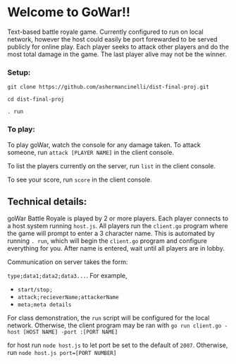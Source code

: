 

# Welcome to GoWar!!

Text-based battle royale game. Currently configured to run on local network, however the host could easily be port forewarded to be served publicly for online play. Each player seeks to attack other players and do the most total damage in the game. The last player alive may not be the winner. 

### Setup:
 `git clone https://github.com/ashermancinelli/dist-final-proj.git`
 
 `cd dist-final-proj`
 
 `. run`

### To play:

To play goWar, watch the console for any damage taken. 
To attack someone, run `attack [PLAYER NAME]` in the client console.

To list the players currently on the server, run `list` in the client console.

To see your score, run `score` in the client console.

## Technical details:

goWar Battle Royale is played by 2 or more players. Each player connects to a host system running `host.js`. All players run the `client.go` program where the game will prompt to enter a 3 character name. This is automated by running `. run`, which will begin the `client.go` program and configure everything for you. After name is entered, wait until all players are in lobby.

Communication on server takes the form:


`type;data1;data2;data3...`. 
For example, 

- `start/stop;`
- `attack;recieverName;attackerName`
- `meta;meta details`


For class demonstration, the `run` script will be configured for the local network. Otherwise, the client program may be ran with `go run client.go -host [HOST NAME] -port :[PORT NAME]` 

for host run `node host.js` to let port be set to the default of `2007`. Otherwise, run `node host.js port=[PORT NUMBER]`
